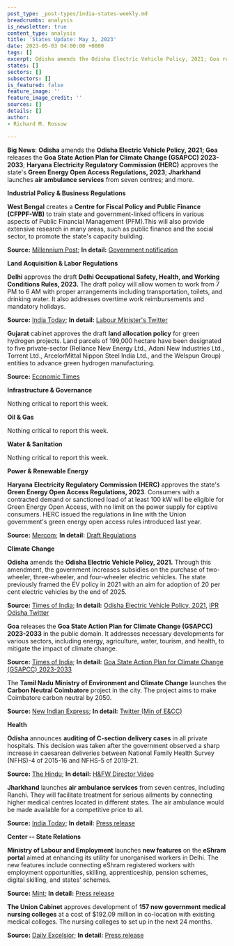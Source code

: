 ```yaml
---
post_type: _post-types/india-states-weekly.md
breadcrumbs: analysis
is_newsletter: true
content_type: analysis
title: 'States Update: May 3, 2023'
date: 2023-05-03 04:00:00 +0000
tags: []
excerpt: Odisha amends the Odisha Electric Vehicle Policy, 2021; Goa releases the Goa State Action Plan for Climate Change (GSAPCC) 2023-2033; Haryana Electricity Regulatory Commission (HERC) approves the state’s Green Energy Open Access Regulations, 2023; Jharkhand launches air ambulance services from seven centres; and more.
states: []
sectors: []
subsectors: []
is_featured: false
feature_image: ''
feature_image_credit: ''
sources: []
details: []
author:
- Richard M. Rossow

---
```

**Big News**: **Odisha** amends the **Odisha Electric Vehicle Policy, 2021; Goa** releases the **Goa State Action Plan for Climate Change (GSAPCC) 2023-2033**; **Haryana** **Electricity Regulatory Commission (HERC)** approves the state's **Green Energy Open Access Regulations, 2023**; **Jharkhand** launches **air ambulance services** from seven centres; and more.

**Industrial Policy & Business Regulations**  

**West Bengal** creates a **Centre for Fiscal Policy and Public Finance (CFPPF-WB)** to train state and government-linked officers in various aspects of Public Financial Management (PFM).This will also provide extensive research in many areas, such as public finance and the social sector, to promote the state's capacity building.

**Source:** [Millennium Post](https://www.millenniumpost.in/bengal/state-creates-centre-for-fiscal-policy-and-public-finance-516755); **In detail:** [Government notification](https://finance.wb.gov.in/writereaddata/110-FB.pdf)

**Land Acquisition & Labor Regulations**  

**Delhi** approves the draft **Delhi Occupational Safety, Health, and Working Conditions Rules, 2023.** The draft policy will allow women to work from 7 PM to 6 AM with proper arrangements including transportation, toilets, and drinking water. It also addresses overtime work reimbursements and mandatory holidays.

**Source:** [India Today](https://www.indiatoday.in/cities/delhi/story/delhi-government-approves-draft-policy-that-will-allow-women-to-work-at-night-2366094-2023-04-29); **In detail:** [Labour Minister's Twitter](https://twitter.com/RaajKumarAnand1/status/1651886842462216192)

**Gujarat** cabinet approves the draft **land allocation policy** for green hydrogen projects. Land parcels of 199,000 hectare have been designated to five private-sector (Reliance New Energy Ltd., Adani New Industries Ltd., Torrent Ltd., ArcelorMittal Nippon Steel India Ltd., and the Welspun Group) entities to advance green hydrogen manufacturing.

**Source:** [Economic Times](https://energy.economictimes.indiatimes.com/news/renewable/gujarat-clears-1-99-lakh-hectare-land-for-green-hydrogen-projects/99830194)

**Infrastructure & Governance**

Nothing critical to report this week.  

**Oil & Gas**  

Nothing critical to report this week.  

**Water & Sanitation**  

Nothing critical to report this week.  

**Power & Renewable Energy**  

**Haryana** **Electricity Regulatory Commission (HERC)** approves the state's **Green Energy Open Access Regulations, 2023**. Consumers with a contracted demand or sanctioned load of at least 100 kW will be eligible for Green Energy Open Access, with no limit on the power supply for captive consumers. HERC issued the regulations in line with the Union government's green energy open access rules introduced last year.

**Source:** [Mercom](https://www.mercomindia.com/haryana-regulator-notifies-green-open-access-regulations); **In detail:** [Draft Regulations](https://herc.gov.in/WriteReadData/Pdf/D20230316.pdf)

**Climate Change**

**Odisha** amends the **Odisha Electric Vehicle Policy, 2021.** Through this amendment, the government increases subsidies on the purchase of two-wheeler, three-wheeler, and four-wheeler electric vehicles. The state previously framed the EV policy in 2021 with an aim for adoption of 20 per cent electric vehicles by the end of 2025.

**Source:** [Times of India](https://timesofindia.indiatimes.com/city/bhubaneswar/odisha-hikes-incentives-to-promote-ev-in-state/articleshow/99794533.cms); **In detail:** [Odisha Electric Vehicle Policy, 2021](https://ct.odisha.gov.in/sites/default/files/2021-02/1360_1.pdf), [IPR Odisha Twitter](https://twitter.com/IPR_Odisha/status/1652325402919186437)

**Goa** releases the **Goa State Action Plan for Climate Change (GSAPCC) 2023-2033** in the public domain. It addresses necessary developments for various sectors, including energy, agriculture, water, tourism, and health, to mitigate the impact of climate change.

**Source:** [Times of India](https://timesofindia.indiatimes.com/city/goa/states-climate-change-action-plan-now-in-public-domain/articleshow/99796327.cms); **In detail:** [Goa State Action Plan for Climate Change (GSAPCC) 2023-2033](https://gsbb.goa.gov.in/wp-content/uploads/2023/05/SAPCC%207.pdf)

The **Tamil Nadu** **Ministry of Environment and Climate Change** launches the **Carbon Neutral Coimbatore** project in the city. The project aims to make Coimbatore carbon neutral by 2050.

**Source:** [New Indian Express](https://www.newindianexpress.com/states/tamil-nadu/2023/apr/30/tamil-nadu-minister-launches-carbon-neutral-coimbatore-project-firstin-state-2570631.html); **In detail:** [Twitter (Min of E&CC)](https://twitter.com/SMeyyanathan/status/1652277835997011971)

**Health**

**Odisha** announces **auditing of C-section delivery cases** in all private hospitals. This decision was taken after the government observed a sharp increase in caesarean deliveries between National Family Health Survey (NFHS)-4 of 2015-16 and NFHS-5 of 2019-21.

**Source:** [The Hindu](https://www.thehindu.com/news/national/other-states/odisha-to-audit-caesarean-section-delivery-cases-in-private-hospitals/article66789824.ece); **In detail:** [H&FW Director Video](https://twitter.com/otvnews/status/1648996834709499905?s=20)

**Jharkhand** launches **air ambulance services** from seven centres, including Ranchi. They will facilitate treatment for serious ailments by connecting higher medical centres located in different states. The air ambulance would be made available for a competitive price to all.

**Source:** [India Today](https://www.indiatoday.in/india/story/jharkhand-to-launch-air-ambulance-services-from-ranchi-locations-2365691-2023-04-28); **In detail:** [Press release](https://acrobat.adobe.com/id/urn:aaid:sc:VA6C2:1095bfd8-f4d5-4009-98fa-53ad37cab147)

**Center -- State Relations**

**Ministry of Labour and Employment** launches **new features** on the **eShram portal** aimed at enhancing its utility for unorganised workers in Delhi. The new features include connecting eShram registered workers with employment opportunities, skilling, apprenticeship, pension schemes, digital skilling, and states' schemes.

**Source:** [Mint](https://www.livemint.com/news/india/labour-minister-launches-new-features-on-eshram-portal-for-unorganised-workers-in-delhi-11682332516305.html); **In detail:** [Press release](https://pib.gov.in/PressReleasePage.aspx?PRID=1919118)

**The Union Cabinet** approves development of **157 new government medical nursing colleges** at a cost of \$192.09 million in co-location with existing medical colleges. The nursing colleges to set up in the next 24 months.

**Source:** [Daily Excelsior](https://www.dailyexcelsior.com/cabinet-approves-proposal-to-establish-157-new-nursing-colleges-at-cost-of-rs-1570-crore/); **In detail:** [Press release](https://pib.gov.in/PressReleasePage.aspx?PRID=1919985)

